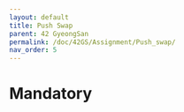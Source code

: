 ```yaml
---
layout: default
title: Push Swap
parent: 42 GyeongSan
permalink: /doc/42GS/Assignment/Push_swap/
nav_order: 5
---
```



# Mandatory